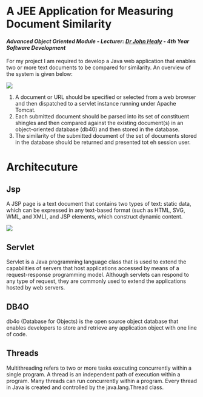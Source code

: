 # A JEE Application for Measuring Document Similarity
#### *Advanced Object Oriented Module - Lecturer: [Dr John Healy]() - 4th Year Software Development*
For my project I am required to develop a Java web application that enables two or more text documents to be compared for similarity. An overview of the system is given below: 

![](https://user-images.githubusercontent.com/22341150/34524665-39cc66f2-f094-11e7-9bdb-e405f29ece83.PNG)

1. A document or URL should be specified or selected from a web browser and then dispatched to a servlet instance running under Apache Tomcat.
2. Each submitted document should be parsed into its set of constituent shingles and then compared against the existing document(s) in an object-oriented database (db40) and then stored in the database.
3. The similarity of the submitted document of the set of documents stored in the database should be returned and presented tot eh session user.

# Architecuture
## Jsp
A JSP page is a text document that contains two types of text: static data, which can be expressed in any text-based format (such as HTML, SVG, WML, and XML), and JSP elements, which construct dynamic content.

![](https://user-images.githubusercontent.com/22341150/34628131-319f436e-f25b-11e7-9e44-ec6738341772.PNG)


## Servlet
 Servlet is a Java programming language class that is used to extend the capabilities of servers that host applications accessed by means of a request-response programming model. Although servlets can respond to any type of request, they are commonly used to extend the applications hosted by web servers.

## DB4O
db4o (Database for Objects) is the open source object database that enables developers to store and retrieve any application object with one line of code.

## Threads
Multithreading refers to two or more tasks executing concurrently within a single program. A thread is an independent path of execution within a program. Many threads can run concurrently within a program. Every thread in Java is created and controlled by the java.lang.Thread class.

